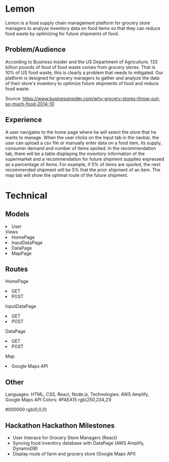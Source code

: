 # Lemon
Lemon is a food supply chain management platform for grocery store managers to analyze inventory data on food items so that they can reduce food waste by optimizing for future shipments of food.
​
## Problem/Audience
 
 According to Business Insider and the US Department of Agriculture, 133 billion pounds of food of food waste comes from grocery stores. That is 10% of US food waste, this is clearly a problem that needs to mitigated. Our platform is designed for grocery managers to gather and analyze the data of their store's inventory to optimize future shipments of food and reduce food waste. 

Source: https://www.businessinsider.com/why-grocery-stores-throw-out-so-much-food-2014-10 

## Experience
A user navigates to the home page where he will select the store that he wants to manage. When the user clicks on the Input tab in the navbar, the user can upload a csv file or manually enter data on a food item, its supply, consumer demand and number of items spoiled. In the recommendation tab, there will be a table displaying the inventory information of the supermarket and a recommendation for future shipment supplies expressed as a percentage of items. For example, if 5% of items are spoiled, the next recommended shipment will be 5% that the prior shipment of an item.
The map tab will show the optimal route of the future shipment.

# Technical
## Models

<li>User</li>
​
Views
<li>HomePage</li>
<li>InputDataPage</li>
<li>DataPage</li>
<li>MapPage</li>

## Routes

HomePage

<li>GET</li>
<li>POST</li>

InputDataPage

<li>GET</li>
<li>POST</li>

DataPage

<li>GET</li>
<li>POST</li>

Map

<li>Google Maps API</li>

## Other

Languages: HTML, CSS, React, Node.js, 
Technologies: AWS Amplify, Google Maps API
Colors: #FAEA15
rgb(250,234,21)

#000000
rgb(0,0,0)
​
## Hackathon Hackathon Milestones
- User Interace for Grocery Store Managers (React)
- Syncing food inventory database with DataPage (AWS Amplify, DynamoDB)
- Display route of farm and grocery store (Google Maps API)
​
